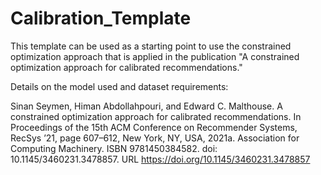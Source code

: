 # Calibration_Template

This template can be used as a starting point to use the constrained optimization approach that is applied in the publication "A constrained optimization approach for calibrated recommendations."

Details on the model used and dataset requirements:

Sinan Seymen, Himan Abdollahpouri, and Edward C. Malthouse. A constrained optimization approach for calibrated recommendations. In Proceedings of the 15th ACM Conference on
Recommender Systems, RecSys ’21, page 607–612, New York, NY, USA, 2021a. Association for Computing Machinery. ISBN 9781450384582. doi: 10.1145/3460231.3478857. URL https://doi.org/10.1145/3460231.3478857

